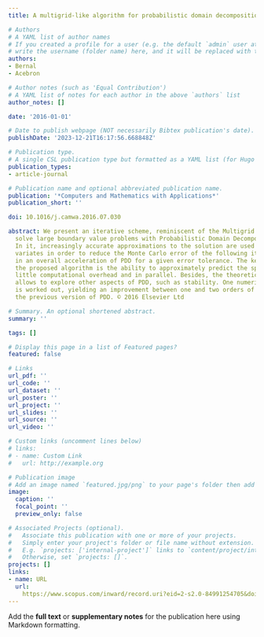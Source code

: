 ```yaml
---
title: A multigrid-like algorithm for probabilistic domain decomposition

# Authors
# A YAML list of author names
# If you created a profile for a user (e.g. the default `admin` user at `content/authors/admin/`), 
# write the username (folder name) here, and it will be replaced with their full name and linked to their profile.
authors:
- Bernal
- Acebron

# Author notes (such as 'Equal Contribution')
# A YAML list of notes for each author in the above `authors` list
author_notes: []

date: '2016-01-01'

# Date to publish webpage (NOT necessarily Bibtex publication's date).
publishDate: '2023-12-21T16:17:56.668848Z'

# Publication type.
# A single CSL publication type but formatted as a YAML list (for Hugo requirements).
publication_types:
- article-journal

# Publication name and optional abbreviated publication name.
publication: '*Computers and Mathematics with Applications*'
publication_short: ''

doi: 10.1016/j.camwa.2016.07.030

abstract: We present an iterative scheme, reminiscent of the Multigrid method, to
  solve large boundary value problems with Probabilistic Domain Decomposition (PDD).
  In it, increasingly accurate approximations to the solution are used as control
  variates in order to reduce the Monte Carlo error of the following iterates—resulting
  in an overall acceleration of PDD for a given error tolerance. The key feature of
  the proposed algorithm is the ability to approximately predict the speedup with
  little computational overhead and in parallel. Besides, the theoretical framework
  allows to explore other aspects of PDD, such as stability. One numerical example
  is worked out, yielding an improvement between one and two orders of magnitude over
  the previous version of PDD. © 2016 Elsevier Ltd

# Summary. An optional shortened abstract.
summary: ''

tags: []

# Display this page in a list of Featured pages?
featured: false

# Links
url_pdf: ''
url_code: ''
url_dataset: ''
url_poster: ''
url_project: ''
url_slides: ''
url_source: ''
url_video: ''

# Custom links (uncomment lines below)
# links:
# - name: Custom Link
#   url: http://example.org

# Publication image
# Add an image named `featured.jpg/png` to your page's folder then add a caption below.
image:
  caption: ''
  focal_point: ''
  preview_only: false

# Associated Projects (optional).
#   Associate this publication with one or more of your projects.
#   Simply enter your project's folder or file name without extension.
#   E.g. `projects: ['internal-project']` links to `content/project/internal-project/index.md`.
#   Otherwise, set `projects: []`.
projects: []
links:
- name: URL
  url: 
    https://www.scopus.com/inward/record.uri?eid=2-s2.0-84991254705&doi=10.1016%2fj.camwa.2016.07.030&partnerID=40&md5=2c3317478780250e3604f01d6ba9ed88
---
```


Add the **full text** or **supplementary notes** for the publication here using Markdown formatting.
